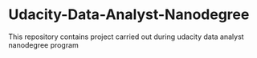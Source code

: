 # Udacity-Data-Analyst-Nanodegree
This repository contains project carried out during udacity data analyst nanodegree program
